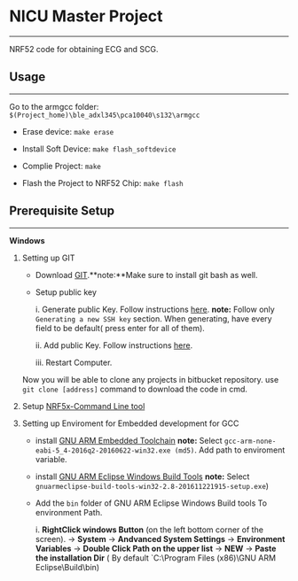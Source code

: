 # NICU Master Project
***
NRF52 code for obtaining ECG and SCG.
## Usage
---
Go to the armgcc folder: `$(Project_home)\ble_adxl345\pca10040\s132\armgcc`

- Erase device: `make erase`

- Install Soft Device: `make flash_softdevice`

- Complie Project: `make`

- Flash the Project to NRF52 Chip: `make flash`

## Prerequisite Setup
---
**Windows**

1. Setting up GIT
    - Download [GIT](https://git-scm.com/downloads).**note:**Make sure to install git bash as well.

    - Setup public key

        i. Generate public Key. Follow instructions [here](https://help.github.com/articles/generating-a-new-ssh-key-and-adding-it-to-the-ssh-agent/). 
**note:** Follow only `Generating a new SSH key` section. When generating, have every field to be default( press enter for all of them).

        ii. Add public Key. Follow instructions [here](https://help.github.com/articles/adding-a-new-ssh-key-to-your-github-account/).

        iii. Restart Computer.

    Now you will be able to clone any projects in bitbucket repository. use `git clone [address]` command to download the code in cmd.

2. Setup [NRF5x-Command Line tool](https://www.nordicsemi.com/eng/nordic/Products/nRF51822/nRF5x-Command-Line-Tools-Win32/33444)
3. Setting up Enviroment for Embedded development for GCC
    - install [GNU ARM Embedded Toolchain](https://launchpad.net/gcc-arm-embedded/+download)
**note:** Select  `gcc-arm-none-eabi-5_4-2016q2-20160622-win32.exe (md5)`.
Add path to enviroment variable.

    - install [GNU ARM Eclipse Windows Build Tools](https://github.com/gnuarmeclipse/windows-build-tools/releases)
**note:** Select  `gnuarmeclipse-build-tools-win32-2.8-201611221915-setup.exe`)
    - Add the `bin` folder of GNU ARM Eclipse Windows Build tools To environment Path.

        i. **RightClick windows Button** (on the left bottom corner of the screen). -> **System** -> **Andvanced System Settings** -> **Environment Variables** -> **Double Click Path on the upper list** -> **NEW** -> **Paste the installation Dir** ( By default `C:\Program Files (x86)\GNU ARM Eclipse\Build\bin)